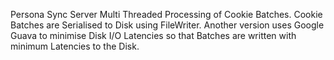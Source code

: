 Persona Sync Server Multi Threaded Processing of Cookie Batches.
Cookie Batches are Serialised to Disk using FileWriter.
Another version uses Google Guava to minimise Disk I/O Latencies so that Batches are written with minimum Latencies to the Disk.
